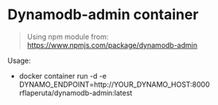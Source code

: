 # Dynamodb-admin container

> Using npm module from: https://www.npmjs.com/package/dynamodb-admin

Usage:

- docker container run -d -e DYNAMO_ENDPOINT=http://YOUR_DYNAMO_HOST:8000 rflaperuta/dynamodb-admin:latest

